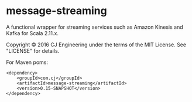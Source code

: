 # message-streaming

A functional wrapper for streaming services such as Amazon Kinesis and Kafka for Scala 2.11.x.

Copyright © 2016 CJ Engineering under the terms of the MIT License. See "LICENSE" for details.

For Maven poms:

```
<dependency>
    <groupId>com.cj</groupId>
    <artifactId>message-streaming</artifactId>
    <version>0.15-SNAPSHOT</version>
</dependency>
```
